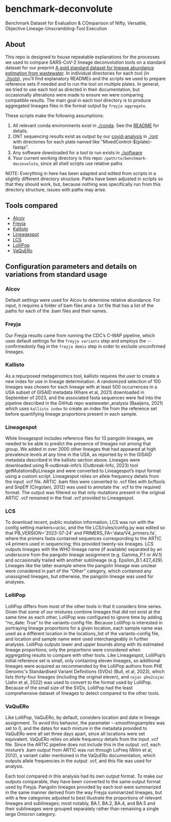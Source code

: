 # benchmark-deconvolute
Benchmark Dataset for Evaluation & COmparison of Nifty, Versatile, Objective Lineage-Unscrambling-Tool Execution

## About
This repo is designed to house repeatable explanations for the processes we used to compare SARS-CoV-2 lineage deconvolution tools on a standard dataset for our preprint [A gold standard dataset for lineage abundance estimation from wastewater](https://#TODO/add/doi "Not yet available"). In individual directories for each tool (in [./tools](./tools)), you'll find explanatory READMEs and the scripts we used to prepare reference sets if needed and to run the tool on multiple plates. In general, we tried to use each tool as directed in their documentation, but occasionally alterations were made to ensure we were comparing compatible results. The main goal in each tool directory is to produce aggregated lineages files in the format output by `freyja aggregate`.

These scripts make the following assumptions:
1. All relevant conda environments exist in [./conda](./conda). See the [README](conda/README.md) for details.
2. ONT sequencing results exist as output by our [covid-analysis](https://github.com/enviro-lab/covid-analysis) in [./ont](./ont) with directories for each plate named like "MixedControl-${plate}-fastqs".
3. Any software downloaded for a tool to run exists in [./software](./software)
4. Your current working directory is this repo: `/path/to/benchmark-deconvolute`, since all shell scripts use relative paths

NOTE: Everything in here has been adapted and edited from scripts in a slightly different directory structure. Paths have been adjusted in scripts so that they should work, but, because nothing was specifically run from this directory structure, issues with paths may arise.

## Tools compared
* [Alcov](https://github.com/Ellmen/alcov)
* [Freyja](https://github.com/andersen-lab/Freyja)
* [Kallisto](https://github.com/pachterlab/kallisto)
* [Lineagespot](https://github.com/npechl/lineagespot)
* [LCS](https://github.com/rvalieris/LCS)
* [LolliPop](https://github.com/cbg-ethz/lollipop)
* [VaQuERo](https://github.com/fabou-uobaf/VaQuERo)

## Configuration parameters and details on variations from standard usage
### Alcov
Default settings were used for Alcov to determine relative abundance. For input, it requires a folder of bam files and a .txt file that has a list of the paths for each of the .bam files and their names.
### Freyja
Our Freyja results came from running the CDC’s C-WAP pipeline, which uses default settings for the `freyja variants` step and employs the --confirmedonly flag in the `freyja demix` step in order to exclude unconfirmed lineages.
### Kallisto
As a repurposed metagenomics tool, kallisto requires the user to create a new index for use in lineage determination. A randomized selection of 100 lineages was chosen for each lineage with at least 500 occurrences in a USA subset of GISAID metadata (Khare et al, 2021) downloaded in September of 2023, and the associated fasta sequences were fed into the pipeline described in the GitHub repo wastewater_analysis (Baaijens, 2021) which uses `kallisto index` to create an index file from the reference set before quantifying lineage proportions present in each sample.
### Lineagespot
While lineagespot includes reference files for 13 pangolin lineages, we needed to be able to predict the presence of lineages not among that group. We added in over 2000 other lineages that had appeared at high prevalence levels at any time in the USA, as reported by in the GISAID metadata described in the kallisto section above. Lineages were downloaded using R-outbreak-info’s (Outbreak-Info, 2023) tool getMutationsByLineage and were converted to Lineagespot’s input format using a custom script. Lineagespot relies on allele frequency details from the input .vcf file. ARTIC .bam files were converted to .vcf files with bcftools and SnpEff (Cingolani, 2012) was used to annotate the .vcf to the required format. The output was filtered so that only mutations present in the original ARTIC .vcf remained in the final .vcf provided to Lineagespot. 
### LCS
To download recent, public mutation information, LCS was run with the config setting markers=ucsc, and the file LCS/rules/config.py was edited so that PB_VERSION='2023-07-24' and PRIMERS_FA='data/V4_primers.fa', where the primers fasta contained sequences corresponding to the ARTIC v4 primers used in sequencing; this provided twenty-six lineages. LCS outputs lineages with the WHO lineage name (if available) separated by an underscore from the pangolin lineage assignment (e.g. Gamma_P.1 or AV.1) and occasionally trailed with another sublineage (e.g. Epsilon_B.1.427_429). Lineages like the latter example where the pangolin lineage was unclear were considered in part of the “Other” category, which contained any unassigned lineages, but otherwise, the pangolin lineage was used for analyses.
### LolliPop
LolliPop differs from most of the other tools in that it considers time series. Given that some of our mixtures combine lineages that did not exist at the same time as each other, LolliPop was configured to ignore time by adding “no_date: True” to the variants-config file. Because LolliPop is interested in portraying lineage proportions for a given location, each sample name was used as a different location in the locations_list of the variants-config file, and location and sample name were used interchangeably in further analyses. LolliPop outputs lower and upper bounds along with its estimated lineage proportions; only the proportions were considered when aggregating results to compare with other tools. Like Lineagespot, LolliPop’s initial reference set is small, only containing eleven lineages, so additional lineages were acquired as recommended by the LolliPop authors from PHE Genomic's Standardised Variant Definitions (SVDs) (Bull, et al, 2023), which lists thirty-four lineages (including the original eleven), and `cojac phe2cojac` (Jahn et al, 2022) was used to convert to the format used by LolliPop. Because of the small size of the SVDs, LolliPop had the least comprehensive dataset of lineages to detect compared to the other tools.
### VaQuERo
Like LolliPop, VaQuERo, by default, considers location and date in lineage assignment. To avoid this behavior, the parameter --smoothingsamples was set to 0, and the dates for each mixture in the metadata provided to VaQuERo were all set three days apart, since all locations were set equivalent. VaQuERo relies on allele frequency details from the input .vcf file. Since the ARTIC pipeline does not include this in the output .vcf, each mixture’s .bam output from ARTIC was run through LoFreq (Wilm et al, 2012), a variant caller mentioned in the VaQuERo documentation, which outputs allele frequencies in the output .vcf, and this file was used for analysis.

Each tool compared in this analysis had its own output format. To make our outputs comparable, they have been converted to the same output format used by Freyja. Pangolin lineages provided by each tool were summarized in the same manner derived from the way Freyja summarized lineages, but with a few categories adjusted to best illustrate the proportions of relevant lineages and sublineages; most notably, BA.1, BA.2, BA.4, and BA.5 and their sublineages were grouped separately rather than remaining a single large Omicron category.

